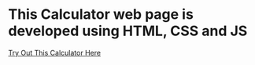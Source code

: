# This Calculator web page is developed using HTML, CSS and JS

<a href="https://ganeshpc007.github.io/Calculator/" target="_blank">Try Out This Calculator Here</a>
